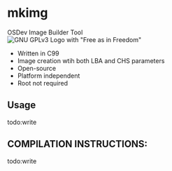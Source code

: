 # mkimg
OSDev Image Builder Tool\
![GNU GPLv3 Logo with "Free as in Freedom"](https://www.gnu.org/graphics/gplv3-with-text-136x68.png)
<br>
- Written in C99
- Image creation wtih both LBA and CHS parameters
- Open-source
- Platform independent
- Root not required

 
## Usage
todo:write <br>


## COMPILATION INSTRUCTIONS:
todo:write <br>
